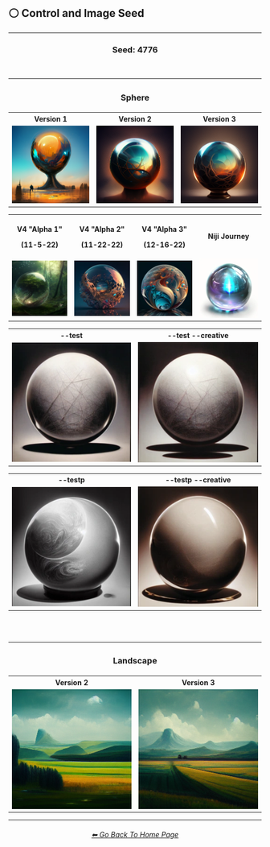 <h2>⚪ Control and Image Seed</h2>

<hr><!--------------->

<div align="center">

<h3>Seed: 4776</h3>

<br>

<table>
	<tr align=center valign=middle>
		<th colspan=3><h3>Sphere</h3></th>
	</tr>
	<tr align=center valign=middle>
		<th>Version 1</th>
		<th>Version 2</th>
		<th>Version 3</th>
	</tr>
	<tr align=center valign=middle>
		<td>
			<img src="https://github.com/willwulfken/MidJourney-Styles-and-Keywords-Reference-Light/blob/text-gui/Images/MJ_V1/Midjourney_Styles_(sphere)/_sphere_--seed4776.webp?raw=true" width="256" />
		</td>
		<td>
			<img src="https://github.com/willwulfken/MidJourney-Styles-and-Keywords-Reference-Light/blob/text-gui/Images/MJ_V2/MidJourney_Styles_(sphere)/_sphere_--seed4776.webp?raw=true" width="256" />
		</td>
		<td>
			<img src="https://github.com/willwulfken/MidJourney-Styles-and-Keywords-Reference-Light/blob/text-gui/Images/MJ_V3/MidJourney_Styles_(sphere)/_sphere_--seed4776.webp?raw=true"  width="256" />
		</td>
	</tr>
</table>

<table>
	<tr align=center valign=middle>
        <th><br>V4 "Alpha 1"<p>(11-5-22)</p></th>
        <th><br>V4 "Alpha 2"<p>(11-22-22)</p></th>
		<th><br>V4 "Alpha 3"<p>(12-16-22)</p></th>
		<th>Niji Journey</th>
	</tr>
	<tr align=center valign=middle>
    	<td>
			<img src="https://github.com/willwulfken/MidJourney-Styles-and-Keywords-Reference-Light/blob/text-gui/Images/Midjourney_Beta_Features/MJ_V4_Alpha/V4_Alpha_1/Midjourney_Styles/Sphere.webp?raw=true" width="256" />
		</td>
    	<td>
			<img src="https://github.com/willwulfken/MidJourney-Styles-and-Keywords-Reference-Light/blob/text-gui/Images/Midjourney_Beta_Features/MJ_V4_Alpha/V4_Alpha_2/Midjourney_Styles/Sphere.webp?raw=true" width="256" />
		</td>
    	<td>
			<img src="https://github.com/willwulfken/MidJourney-Styles-and-Keywords-Reference-Light/blob/text-gui/Images/Midjourney_Beta_Features/MJ_V4_Alpha/V4_Alpha_3/Midjourney_Styles/Sphere.webp?raw=true" width="256" />
		</td>
		<td>
			<img src="https://github.com/willwulfken/MidJourney-Styles-and-Keywords-Reference-Light/blob/text-gui/Images/Niji_Journey/MidJourney_Styles/Sphere.webp?raw=true" width="256" />
		</td>
	</tr>
</table>

<table>
	<tr align=center valign=middle>
        <th>--test</th>
		<th>--test --creative</th>
	</tr>
	<tr align=center valign=middle>
        <td>
			<img src="https://github.com/willwulfken/MidJourney-Styles-and-Keywords-Reference-Light/blob/text-gui/Images/Midjourney_Beta_Features/test/Midjourney_Styles/Sphere.webp?raw=true" width="256" />
		</td>
        <td>
			<img src="https://github.com/willwulfken/MidJourney-Styles-and-Keywords-Reference-Light/blob/text-gui/Images/Midjourney_Beta_Features/test_creative/Midjourney_Styles/Sphere.webp?raw=true" width="256" />
		</td>
	</tr>
</table>

<table>
	<tr align=center valign=middle>
		<th>--testp</th>
		<th>--testp --creative</th>
	</tr>
	<tr align=center valign=middle>
        <td>
        	<img src="https://github.com/willwulfken/MidJourney-Styles-and-Keywords-Reference-Light/blob/text-gui/Images/Midjourney_Beta_Features/testp/Midjourney_Styles/Sphere.webp?raw=true" width="256" />
        </td>
        <td>
        	<img src="https://github.com/willwulfken/MidJourney-Styles-and-Keywords-Reference-Light/blob/text-gui/Images/Midjourney_Beta_Features/testp_creative/Midjourney_Styles/Sphere.webp?raw=true" width="256" />
        </td>
	</tr>
</table>

<br><br>

<table>
	<tr align=center valign=middle>
		<th colspan=2><h3>Landscape</h3></th>
	</tr>
	<tr align=center valign=middle>
		<th>Version 2</th>
		<th>Version 3</th>
	</tr>
	<tr align=center valign=middle>
		<td>
			<img src="https://github.com/willwulfken/MidJourney-Styles-and-Keywords-Reference-Light/blob/text-gui/Images/MJ_V2/MidJourney_Styles_(landscape)/_landscape_--seed4776.webp?raw=true" width="256" />
		</td>
		<td>
			<img src="https://github.com/willwulfken/MidJourney-Styles-and-Keywords-Reference-Light/blob/text-gui/Images/MJ_V3/MidJourney_Styles_(landscape)/_landscape_--seed4776.webp?raw=true"  width="256" />
		</td>
	</tr>
</table>

</div>

<hr><!--------------->
<div align="center">
<h6><a href="https://github.com/willwulfken/MidJourney-Styles-and-Keywords-Reference-Light/blob/text-gui/README.md">⬅ Go Back To Home Page</a></h6>
</div>